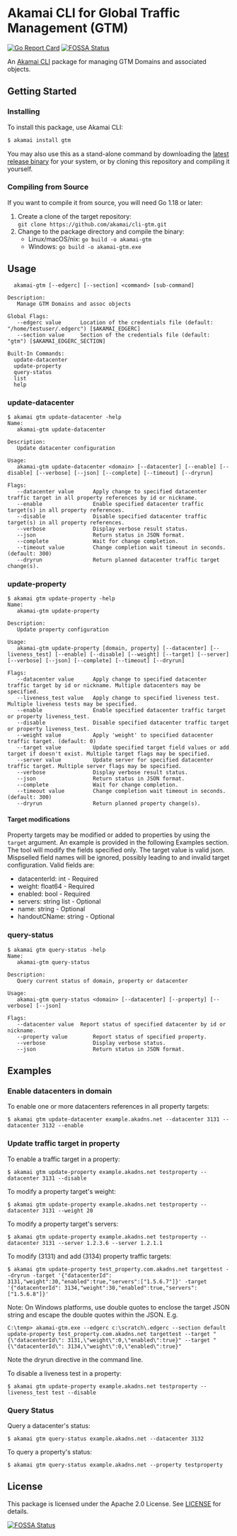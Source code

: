 # Akamai CLI for Global Traffic Management (GTM)

[![Go Report Card](https://goreportcard.com/badge/github.com/akamai/cli-gtm)](https://goreportcard.com/report/github.com/akamai/cli-gtm) [![FOSSA Status](https://app.fossa.io/api/projects/git%2Bgithub.com%2Fakamai%2Fcli-gtm.svg?type=shield)](https://app.fossa.io/projects/git%2Bgithub.com%2Fakamai%2Fcli-gtm?ref=badge_shield)

An [Akamai CLI](https://developer.akamai.com/cli) package for managing GTM Domains and associated objects.

## Getting Started

### Installing

To install this package, use Akamai CLI:

```sh
$ akamai install gtm
```

You may also use this as a stand-alone command by downloading the
[latest release binary](https://github.com/akamai/cli-gtm/releases)
for your system, or by cloning this repository and compiling it yourself.

### Compiling from Source

If you want to compile it from source, you will need Go 1.18 or later:

1. Create a clone of the target repository:  
  `git clone https://github.com/akamai/cli-gtm.git`
2. Change to the package directory and compile the binary:
   - Linux/macOS/nix: `go build -o akamai-gtm`
   - Windows: `go build -o akamai-gtm.exe`

## Usage

```
  akamai-gtm [--edgerc] [--section] <command> [sub-command]

Description:
   Manage GTM Domains and assoc objects

Global Flags:
   --edgerc value      Location of the credentials file (default: "/home/testuser/.edgerc") [$AKAMAI_EDGERC]
   --section value     Section of the credentials file (default: "gtm") [$AKAMAI_EDGERC_SECTION]

Built-In Commands:
  update-datacenter
  update-property
  query-status
  list
  help
```

### update-datacenter

```
$ akamai gtm update-datacenter -help
Name:
   akamai-gtm update-datacenter

Description:
   Update datacenter configuration

Usage:
   akamai-gtm update-datacenter <domain> [--datacenter] [--enable] [--disable] [--verbose] [--json] [--complete] [--timeout] [--dryrun]

Flags:
   --datacenter value      Apply change to specified datacenter traffic target in all property references by id or nickname.
   --enable                Enable specified datacenter traffic target(s) in all property references.
   --disable               Disable specified datacenter traffic target(s) in all property references.
   --verbose               Display verbose result status.
   --json                  Return status in JSON format.
   --complete              Wait for change completion.
   --timeout value         Change completion wait timeout in seconds. (default: 300)
   --dryrun                Return planned datacenter traffic target change(s).
```

### update-property

```
$ akamai gtm update-property -help
Name:
   akamai-gtm update-property

Description:
   Update property configuration

Usage:
   akamai-gtm update-property [domain, property] [--datacenter] [--liveness_test] [--enable] [--disable] [--weight] [--target] [--server] [--verbose] [--json] [--complete] [--timeout] [--dryrun]

Flags:
   --datacenter value      Apply change to specified datacenter traffic target by id or nickname. Multiple datacenters may be specified.
   --liveness_test value   Apply change to specified liveness test. Multiple liveness tests may be specified.
   --enable                Enable specified datacenter traffic target or property liveness_test.
   --disable               Disable specified datacenter traffic target or property liveness_test.
   --weight value          Apply 'weight' to specified datacenter traffic target. (default: 0)
   --target value          Update specified target field values or add target if doesn't exist. Multiple target flags may be specified.
   --server value          Update server for specified datacenter traffic target. Multiple server flags may be specified.
   --verbose               Display verbose result status.
   --json                  Return status in JSON format.
   --complete              Wait for change completion.
   --timeout value         Change completion wait timeout in seconds. (default: 300)
   --dryrun                Return planned property change(s).
```

#### Target modifications

Property targets may be modified or added to properties by using the `target` argument. An example is provided in the following Examples section. The tool will modify the fields specified only. The target value is valid json. Mispselled field names will be ignored, possibly leading to and invalid target configuration. Valid fields are:

* datacenterId: int - Required
* weight: float64 - Required
* enabled: bool - Required
* servers: string list - Optional
* name: string - Optional
* handoutCName: string - Optional

### query-status

```
$ akamai gtm query-status -help
Name:
   akamai-gtm query-status

Description:
   Query current status of domain, property or datacenter

Usage:
   akamai-gtm query-status <domain> [--datacenter] [--property] [--verbose] [--json]

Flags:
   --datacenter value  Report status of specified datacenter by id or nickname.
   --property value        Report status of specified property.
   --verbose               Display verbose status.
   --json                  Return status in JSON format.
```

## Examples

### Enable datacenters in domain

To enable one or more datacenters references in all property targets:

```
$ akamai gtm update-datacenter example.akadns.net --datacenter 3131 --datacenter 3132 --enable
```

### Update traffic target in property

To enable a traffic target in a property:

```
$ akamai gtm update-property example.akadns.net testproperty --datacenter 3131 --disable
```

To modify a property target's weight:                                    

```
$ akamai gtm update-property example.akadns.net testproperty --datacenter 3131 --weight 20
```

To modify a property target's servers:

```
$ akamai gtm update-property example.akadns.net testproperty --datacenter 3131 --server 1.2.3.6 --server 1.2.1.1
```

To modify (3131) and add (3134) property traffic targets:

```
$ akamai gtm update-property test_property.com.akadns.net targettest --dryrun -target '{"datacenterId": 3131,"weight":30,"enabled":true,"servers":["1.5.6.7"]}' -target '{"datacenterId": 3134,"weight":30,"enabled":true,"servers":["1.5.6.8"]}'
```

Note: On Windows platforms, use double quotes to enclose the target JSON string and escape the double quotes within the JSON. E.g.

```
C:\temp> akamai-gtm.exe --edgerc c:\scratch\.edgerc --section default update-property test_property.com.akadns.net targettest --target "{\"datacenterId\": 3131,\"weight\":0,\"enabled\":true}" --target "{\"datacenterId\": 3134,\"weight\":0,\"enabled\":true}"
```

Note the dryrun directive in the command line.

To disable a liveness test in a property:

```
$ akamai gtm update-property example.akadns.net testproperty --liveness_test test --disable
```

### Query Status 

Query a datacenter's status:

```
$ akamai gtm query-status example.akadns.net --datacenter 3132
```

To query a property's status:

```
$ akamai gtm query-status example.akadns.net --property testproperty
```

## License

This package is licensed under the Apache 2.0 License. See [LICENSE](LICENSE) for details.

[![FOSSA Status](https://app.fossa.io/api/projects/git%2Bgithub.com%2Fakamai%2Fcli-gtm.svg?type=large)](https://app.fossa.io/projects/git%2Bgithub.com%2Fakamai%2Fcli-gtm?ref=badge_large)
